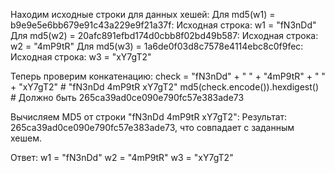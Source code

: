 Находим исходные строки для данных хешей:
Для md5(w1) = b9e9e5e6bb679e91c43a229e9f21a37f:
Исходная строка: w1 = "fN3nDd"
Для md5(w2) = 20afc891efbd174d0cbb8f02bd49b587:
Исходная строка: w2 = "4mP9tR"
Для md5(w3) = 1a6de0f03d8c7578e4114ebc8c0f9fec:
Исходная строка: w3 = "xY7gT2"

Теперь проверим конкатенацию:
check = "fN3nDd" + " " + "4mP9tR" + " " + "xY7gT2"  # "fN3nDd 4mP9tR xY7gT2"
md5(check.encode()).hexdigest()  # Должно быть 265ca39ad0ce090e790fc57e383ade73

Вычисляем MD5 от строки "fN3nDd 4mP9tR xY7gT2":
Результат: 265ca39ad0ce090e790fc57e383ade73, что совпадает с заданным хешем.

Ответ:
w1 = "fN3nDd"
w2 = "4mP9tR"
w3 = "xY7gT2"
